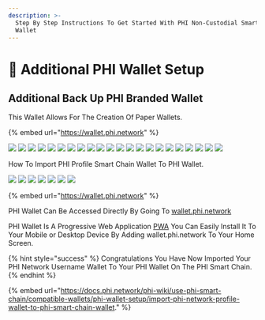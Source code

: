 ```yaml
---
description: >-
  Step By Step Instructions To Get Started With PHI Non-Custodial Smart Chain
  Wallet
---
```


# 🏦 Additional PHI Wallet Setup



## Additional Back Up PHI Branded Wallet&#x20;

This Wallet Allows For The Creation Of Paper Wallets.

{% embed url="https://wallet.phi.network" %}

![](<../../../../.gitbook/assets/IMG\_4870 2.jpg>) ![](../../../../.gitbook/assets/IMG\_4871.jpg) ![](../../../../.gitbook/assets/IMG\_4872.jpg) ![](../../../../.gitbook/assets/IMG\_4873.jpg) ![](../../../../.gitbook/assets/IMG\_4874.jpg) ![](../../../../.gitbook/assets/IMG\_4875.jpg) ![](../../../../.gitbook/assets/IMG\_4876.jpg) ![](../../../../.gitbook/assets/IMG\_4877.jpg) ![](../../../../.gitbook/assets/IMG\_4878.jpg) ![](../../../../.gitbook/assets/IMG\_4879.jpg) ![](../../../../.gitbook/assets/IMG\_4880.jpg) ![](../../../../.gitbook/assets/IMG\_4881.jpg) ![](../../../../.gitbook/assets/IMG\_4882.jpg) ![](../../../../.gitbook/assets/IMG\_4883.jpg) ![](../../../../.gitbook/assets/IMG\_4884.jpg) ![](../../../../.gitbook/assets/IMG\_4885.jpg) ![](../../../../.gitbook/assets/IMG\_4886.jpg) ![](../../../../.gitbook/assets/IMG\_4887.jpg) ![](../../../../.gitbook/assets/IMG\_4888.jpg) ![](../../../../.gitbook/assets/IMG\_4889.jpg) ![](../../../../.gitbook/assets/IMG\_4890.jpg) ![](../../../../.gitbook/assets/IMG\_4891.jpg)

How To Import PHI Profile Smart Chain Wallet To PHI Wallet.&#x20;

![](../../../../.gitbook/assets/IMG\_4863.jpg) ![](../../../../.gitbook/assets/IMG\_4864.jpg) ![](<../../../../.gitbook/assets/IMG\_4865 (1).jpg>) ![](<../../../../.gitbook/assets/IMG\_4866 (1).jpg>) ![](../../../../.gitbook/assets/IMG\_4867.jpg) ![](<../../../../.gitbook/assets/IMG\_4868 (1).jpg>) ![](../../../../.gitbook/assets/IMG\_4869.jpg)



{% embed url="https://wallet.phi.network" %}

PHI Wallet Can Be Accessed Directly By Going To [wallet.phi.network](https://wallet.phi.network)

PHI Wallet Is A Progressive Web Application [PWA](../../../../glossary/#p) You Can Easily Install It To Your Mobile or Desktop Device By Adding wallet.phi.network To Your Home Screen.&#x20;

{% hint style="success" %}
Congratulations You Have Now Imported Your PHI Network Username Wallet To Your PHI Wallet  On The PHI Smart Chain.
{% endhint %}

{% embed url="https://docs.phi.network/phi-wiki/use-phi-smart-chain/compatible-wallets/phi-wallet-setup/import-phi-network-profile-wallet-to-phi-smart-chain-wallet." %}
